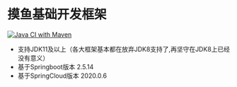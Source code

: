 # 摸鱼基础开发框架

[![Java CI with Maven](https://github.com/yihongzhi/base-framework/actions/workflows/maven.yml/badge.svg?branch=main)](https://github.com/yihongzhi/base-framework/actions/workflows/maven.yml)

* 支持JDK11及以上（各大框架基本都在放弃JDK8支持了,再坚守在JDK8上已经没有意义）
* 基于Springboot版本 2.5.14
* 基于SpringCloud版本 2020.0.6